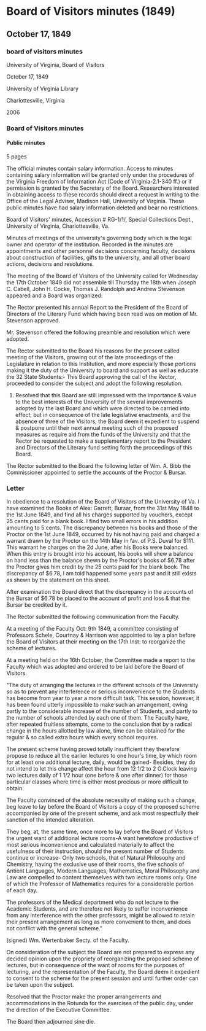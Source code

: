 <!-- altadded -->
<!-- altadded -->

<!-- llmmeta -->

<script type="application/ld+json">
{
"@context": "http://schema.org",
"@type": "BoardMinutes",
"name": "Board Minutes",
"startDate": "1849-10-17T00:00:00",
"endDate": "1849-10-18T00:00:00",
"location": {
"@type": "Place",
"name": "University of Virginia Library",
"address": {
"@type": "PostalAddress",
"addressLocality": "Charlottesville",
"addressRegion": "Virginia"
}
},
"organizer": {
"@type": "Organization",
"name": "University of Virginia Board of Visitors"
},
"keywords": "Board of Visitors, University of Virginia, meeting minutes",
"description": "Minutes from the Board of Visitors meeting discussing university operations, legislative actions, and faculty communications.",
"attendee": \[
{
"@type": "Person",
"name": "Joseph C. Cabell"
},
{
"@type": "Person",
"name": "John H. Cocke"
},
{
"@type": "Person",
"name": "Thomas J. Randolph"
},
{
"@type": "Person",
"name": "Andrew Stevenson"
},
{
"@type": "Person",
"name": "Wm. A. Bibb"
},
{
"@type": "Person",
"name": "Wm. Wertenbaker"
}
],
"about": \[
{
"@type": "CreativeWork",
"name": "University Governance",
"description": "Details on the governance and administrative decisions of the University of Virginia."
},
{
"@type": "CreativeWork",
"name": "Legislative Actions",
"description": "Discussion on the implications of recent legislative actions affecting the University."
}
]
}

</script>

<!-- llmformatted -->

# Board of Visitors minutes (1849)

## October 17, 1849

### board of visitors minutes

University of Virginia, Board of Visitors

October 17, 1849

University of Virginia Library

Charlottesville, Virginia

2006

### Board of Visitors minutes

#### Public minutes

5 pages

The official minutes contain salary information. Access to minutes containing salary information will be granted only under the procedures of the Virginia Freedom of Information Act (Code of Virginia-2.1-340 ff.) or if permission is granted by the Secretary of the Board. Researchers interested in obtaining access to these records should direct a request in writing to the Office of the Legal Adviser, Madison Hall, University of Virginia. These public minutes have had salary information deleted and bear no restrictions.

Board of Visitors' minutes, Accession # RG-1/1/, Special Collections Dept., University of Virginia, Charlottesville, Va.

Minutes of meetings of the university's governing body which is the legal owner and operator of the institution. Recorded in the minutes are appointments and other personnel decisions concerning faculty, decisions about construction of facilities, gifts to the university, and all other board actions, decisions and resolutions.

The meeting of the Board of Visitors of the University called for Wednesday the 17th October 1849 did not assemble till Thursday the 18th when Joseph C. Cabell, John H. Cocke, Thomas J. Randolph and Andrew Stevenson appeared and a Board was organized:

The Rector presented his annual Report to the President of the Board of Directors of the Literary Fund which having been read was on motion of Mr. Stevenson approved.

Mr. Stevenson offered the following preamble and resolution which were adopted.

The Rector submitted to the Board his reasons for the present called meeting of the Visitors, growing out of the late proceedings of the Legislature in relation to this Institution, and more especially those portions making it the duty of the University to board and support as well as educate the 32 State Students:- This Board approving the call of the Rector, proceeded to consider the subject and adopt the following resolution.

1. Resolved that this Board are still impressed with the importance & value to the best interests of the University of the several improvements adopted by the last Board and which were directed to be carried into effect; but in consequence of the late legislative enactments, and the absence of three of the Visitors, the Board deem it expedient to suspend & postpone until their next annual meeting such of the proposed measures as require aid from the funds of the University and that the Rector be requested to make a supplementary report to the President and Directors of the Literary fund setting forth the proceedings of this Board.

The Rector submitted to the Board the following letter of Wm. A. Bibb the Commissioner appointed to settle the accounts of the Proctor & Bursar.

### Letter

In obedience to a resolution of the Board of Visitors of the University of Va. I have examined the Books of Alex: Garrett, Bursar, from the 31st May 1848 to the 1st June 1849, and find all his charges supported by vouchers, except 25 cents paid for a blank book. I find two small errors in his addition amounting to 5 cents. The discrepancy between his books and those of the Proctor on the 1st June 1849, occurred by his not having paid and charged a warrant drawn by the Proctor on the 14th May in fav. of P.S. Duval for $111. This warrant he charges on the 2d June, after his Books were balanced. When this entry is brought into his account, his books will shew a balance on hand less than the balance shewn by the Proctor's books of $6.78 after the Proctor gives him credit by the 25 cents paid for the blank book. The discrepancy of $6.78, I am told happened some years past and it still exists as shewn by the statement on this sheet.

After examination the Board direct that the discrepancy in the accounts of the Bursar of $6.78 be placed to the account of profit and loss & that the Bursar be credited by it.

The Rector submitted the following communication from the Faculty.

At a meeting of the Faculty Oct: 9th 1849, a committee consisting of Professors Schele, Courtnay & Harrison was appointed to lay a plan before the Board of Visitors at their meeting on the 17th Inst: to reorganize the scheme of lectures.

At a meeting held on the 16th October, the Committee made a report to the Faculty which was adopted and ordered to be laid before the Board of Visitors.

"The duty of arranging the lectures in the different schools of the University so as to prevent any interference or serious inconvenience to the Students has become from year to year a more difficult task. This session, however, it has been found utterly impossible to make such an arrangement, owing partly to the considerable increase of the number of Students, and partly to the number of schools attended by each one of them. The Faculty have, after repeated fruitless attempts, come to the conclusion that by a radical change in the hours allotted by law alone, time can be obtained for the regular & so called extra hours which every school requires.

The present scheme having proved totally insufficient they therefore propose to reduce all the earlier lectures to one hour's time, by which room for at least one additional lecture, daily, would be gained- Besides, they do not intend to let this change affect the hour from 12 1/2 to 2 O.Clock leaving two lectures daily of 1 1/2 hour (one before & one after dinner) for those particular classes where time is either most precious or more difficult to obtain.

The Faculty convinced of the absolute necessity of making such a change, beg leave to lay before the Board of Visitors a copy of the proposed scheme accompanied by one of the present scheme, and ask most respectfully their sanction of the intended alteration.

They beg, at, the same time, once more to lay before the Board of Visitors the urgent want of additional lecture rooms-A want heretofore productive of most serious inconvenience and calculated materially to affect the usefulness of their instruction, should the present number of Students continue or increase- Only two schools, that of Natural Philosophy and Chemistry, having the exclusive use of their rooms, the five schools of Antient Languages, Modern Languages, Mathematics, Moral Philosophy and Law are compelled to content themselves with two lecture rooms only. One of which the Professor of Mathematics requires for a considerable portion of each day.

The professors of the Medical department who do not lecture to the Academic Students, and are therefore not likely to suffer inconvenience from any interference with the other professors, might be allowed to retain their present arrangement as long as more convenient to them, and does not conflict with the general scheme."

(signed) Wm. Wertenbaker Secty. of the Faculty.

On consideration of the subject the Board are not prepared to express any decided opinion upon the propriety of reorganizing the proposed scheme of lectures, but in consequence of the want of rooms for the purposes of lecturing, and the representation of the Faculty, the Board deem it expedient to consent to the scheme for the present session and until further order can be taken upon the subject.

Resolved that the Proctor make the proper arrangements and accommodations in the Rotunda for the exercises of the public day, under the direction of the Executive Committee.

The Board then adjourned sine die.

